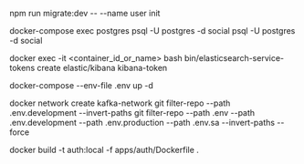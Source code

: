  
 
 npm run migrate:dev -- --name user init

 docker-compose exec postgres psql -U postgres -d social
 psql -U postgres -d social


 docker exec -it <container_id_or_name> bash
 bin/elasticsearch-service-tokens create elastic/kibana kibana-token


 docker-compose --env-file .env up -d

 docker network create kafka-network
 git filter-repo --path .env.development --invert-paths
 git filter-repo --path .env --path .env.development --path .env.production --path .env.sa --invert-paths --force
 
docker build -t auth:local -f apps/auth/Dockerfile .
